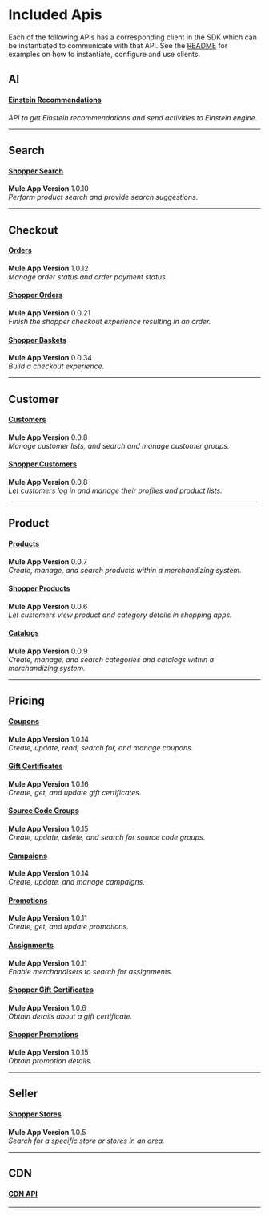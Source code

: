 # Included Apis
Each of the following APIs has a corresponding client in the SDK which can be instantiated to communicate with that API. See the [README](./README.md#usage) for examples on how to instantiate, configure and use clients.

## AI 
#### [Einstein Recommendations](https://developer.commercecloud.com/s/api-details/a003k00000UI4hPAAT)
*API to get Einstein recommendations and send activities to Einstein engine.*<br />

_______________________________________________________________________

## Search 
#### [Shopper Search](https://developer.commercecloud.com/s/api-details/a003k00000UHwuFAAT)
**Mule App Version** 1.0.10<br />
*Perform product search and provide search suggestions.*<br />

_______________________________________________________________________

## Checkout 
#### [Orders](https://developer.commercecloud.com/s/api-details/a003k00000UHvp4AAD)
**Mule App Version** 1.0.12<br />
*Manage order status and order payment status.*<br />

#### [Shopper Orders](https://developer.commercecloud.com/s/api-details/a003k00000UHvpFAAT)
**Mule App Version** 0.0.21<br />
*Finish the shopper checkout experience resulting in an order.*<br />

#### [Shopper Baskets](https://developer.commercecloud.com/s/api-details/a003k00000UHvpEAAT)
**Mule App Version** 0.0.34<br />
*Build a checkout experience.*<br />

_______________________________________________________________________

## Customer 
#### [Customers](https://developer.commercecloud.com/s/api-details/a003k00000UHvouAAD)
**Mule App Version** 0.0.8<br />
*Manage customer lists, and search and manage customer groups.*<br />

#### [Shopper Customers](https://developer.commercecloud.com/s/api-details/a003k00000UHvpJAAT)
**Mule App Version** 0.0.8<br />
*Let customers log in and manage their profiles and product lists.*<br />

_______________________________________________________________________

## Product 
#### [Products](https://developer.commercecloud.com/s/api-details/a003k00000UHvovAAD)
**Mule App Version** 0.0.7<br />
*Create, manage, and search products within a merchandizing system.*<br />

#### [Shopper Products](https://developer.commercecloud.com/s/api-details/a003k00000UHvp0AAD)
**Mule App Version** 0.0.6<br />
*Let customers view product and category details in shopping apps.*<br />

#### [Catalogs](https://developer.commercecloud.com/s/api-details/a003k00000UHvofAAD)
**Mule App Version** 0.0.9<br />
*Create, manage, and search categories and catalogs within a merchandizing system.*<br />

_______________________________________________________________________

## Pricing 
#### [Coupons](https://developer.commercecloud.com/s/api-details/a003k00000UHvopAAD)
**Mule App Version** 1.0.14<br />
*Create, update, read, search for, and manage coupons.*<br />

#### [Gift Certificates](https://developer.commercecloud.com/s/api-details/a003k00000UHvozAAD)
**Mule App Version** 1.0.16<br />
*Create, get, and update gift certificates.*<br />

#### [Source Code Groups](https://developer.commercecloud.com/s/api-details/a003k00000UHvpTAAT)
**Mule App Version** 1.0.15<br />
*Create, update, delete, and search for source code groups.*<br />

#### [Campaigns](https://developer.commercecloud.com/s/api-details/a003k00000UHvobAAD)
**Mule App Version** 1.0.14<br />
*Create, update, and manage campaigns.*<br />

#### [Promotions](https://developer.commercecloud.com/s/api-details/a003k00000UHvp9AAD)
**Mule App Version** 1.0.11<br />
*Create, get, and update promotions.*<br />

#### [Assignments](https://developer.commercecloud.com/s/api-details/a003k00000UHvoaAAD)
**Mule App Version** 1.0.11<br />
*Enable merchandisers to search for assignments.*<br />

#### [Shopper Gift Certificates](https://developer.commercecloud.com/s/api-details/a003k00000UHvogAAD)
**Mule App Version** 1.0.6<br />
*Obtain details about a gift certificate.*<br />

#### [Shopper Promotions](https://developer.commercecloud.com/s/api-details/a003k00000UHvp5AAD)
**Mule App Version** 1.0.15<br />
*Obtain promotion details.*<br />

_______________________________________________________________________

## Seller 
#### [Shopper Stores](https://developer.commercecloud.com/s/api-details/a003k00000UHwuPAAT)
**Mule App Version** 1.0.5<br />
*Search for a specific store or stores in an area.*<br />

_______________________________________________________________________

## CDN 
#### [CDN API](https://developer.commercecloud.com/s/api-details/a003k00000UIKk2AAH)

_______________________________________________________________________

